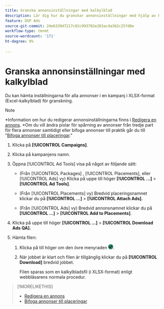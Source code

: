 ```yaml
---
title: Granska annonsinställningar med kalkylblad
description: Lär dig hur du granskar annonsinställningar med hjälp av kalkylblad.
feature: DSP Ads
source-git-commit: 24e6339d7217c02c993702e203acda362c25fd0e
workflow-type: tm+mt
source-wordcount: '171'
ht-degree: 0%

---
```


# Granska annonsinställningar med kalkylblad

Du kan hämta inställningarna för alla annonser i en kampanj i XLSX-format (Excel-kalkylblad) för granskning.<!-- Clarify once I can get this to work: Do these include all ads in the campaign, only active ads in live or pending campaigns, or what? And does it include all possible settings, or just a subset?  -->

>[!NOTE]
>
>*Information om hur du redigerar annonsinställningarna finns i [Redigera en annons](/help/dsp/campaign-management/ads/ad-edit.md).
>*Om du vill ändra pixlar för spårning av annonser från tredje part för flera annonser samtidigt eller bifoga annonser till praktik går du till &quot;[Bifoga annonser till placeringar](/help/dsp/campaign-management/ads/ad-attach-to-placement.md).&quot;

1. Klicka på **[!UICONTROL Campaigns]**.

1. Klicka på kampanjens namn.

1. Öppna [!UICONTROL Ad Tools] visa på något av följande sätt:

   * (Från [!UICONTROL Packages] , [!UICONTROL Placements], eller [!UICONTROL Ads] vy) Klicka på uppe till höger **[!UICONTROL ...]** > **[!UICONTROL Ad Tools]**.

   * (Från [!UICONTROL Placements] vy) Bredvid placeringsnamnet klickar du på **[!UICONTROL ...]** > **[!UICONTROL Attach Ads].**

   * (Från [!UICONTROL Ads] vy) Bredvid annonsnamnet klickar du på  **[!UICONTROL ...]** > **[!UICONTROL Add to Placements]**.

1. Klicka på uppe till höger **[!UICONTROL ...]** > **[!UICONTROL Download Ads QA].**

1. Hämta filen:

   1. Klicka på till höger om den övre menyraden ![Jobb](/help/dsp/assets/downloads.png).

   1. När jobbet är klart och filen är tillgänglig klickar du på **[!UICONTROL Download]** bredvid jobbet.

      Filen sparas som en kalkylbladsfil (i XLSX-format) enligt webbläsarens normala procedur.

>[!MORELIKETHIS]
>
>* [Redigera en annons](/help/dsp/campaign-management/ads/ad-edit.md)
>* [Bifoga annonser till placeringar](/help/dsp/campaign-management/ads/ad-attach-to-placement.md)
